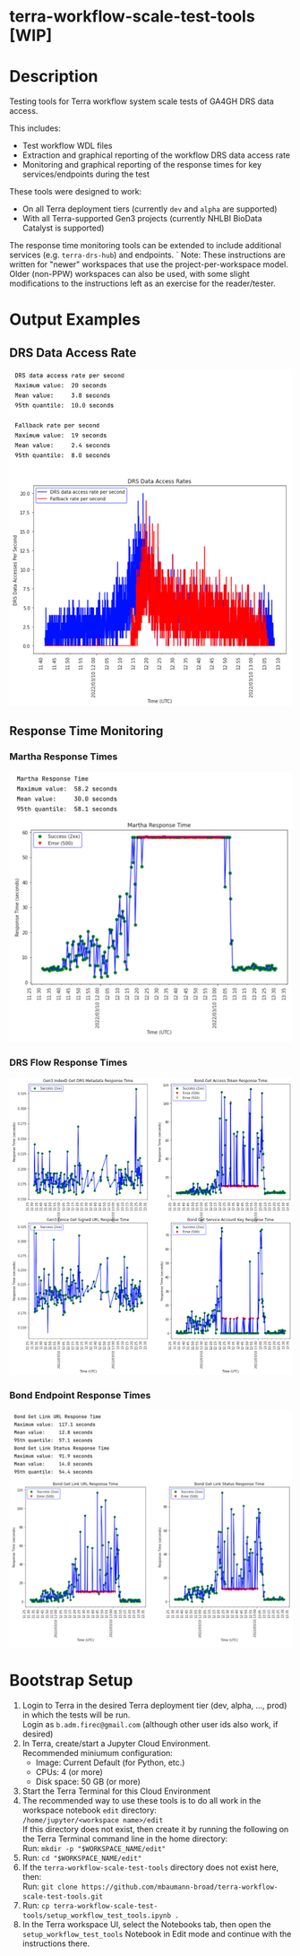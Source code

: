 # terra-workflow-scale-test-tools [WIP]


# Description
Testing tools for Terra workflow system scale tests of GA4GH DRS data access.

This includes:
* Test workflow WDL files
* Extraction and graphical reporting of the workflow DRS data access rate
* Monitoring and graphical reporting of the response times for key services/endpoints during the test 

These tools were designed to work:   
* On all Terra deployment tiers (currently `dev` and `alpha` are supported)  
* With all Terra-supported Gen3 projects (currently NHLBI BioData Catalyst is supported)  

The response time monitoring tools can be extended to include additional services (e.g. `terra-drs-hub`) and endpoints.
`
Note: These instructions are written for "newer" workspaces that use the project-per-workspace model.
Older (non-PPW) workspaces can also be used, with some slight modifications to the instructions left as an exercise for the reader/tester.

# Output Examples

## DRS Data Access Rate
![DRS Data Access Rate](doc/images/example_graphs/example_drs_data_access_rate_graph.png)
## Response Time Monitoring

### Martha Response Times
![Martha Response Times](doc/images/example_graphs/example_martha_response_times_graph.png)

### DRS Flow Response Times
![DRS Flow Response Times](doc/images/example_graphs/example_drs_flow_response_times_graph.png)

### Bond Endpoint Response Times
![Bond Endpoint Response Times](doc/images/example_graphs/example_bond_endpoint_response_times_graph.png)


# Bootstrap Setup
1. Login to Terra in the desired Terra deployment tier (dev, alpha, ..., prod) in which the tests will be run.  
   Login as `b.adm.firec@gmail.com` (although other user ids also work, if desired)
2. In Terra, create/start a Jupyter Cloud Environment.  
   Recommended miniumum configuration:
   * Image: Current Default (for Python, etc.)
   * CPUs: 4 (or more)
   * Disk space: 50 GB (or more)
3. Start the Terra Terminal for this Cloud Environment
4. The recommended way to use these tools is to do all work in the workspace notebook `edit` directory:    
    `/home/jupyter/<workspace name>/edit`  
If this directory does not exist, then create it by running the following on the Terra Terminal command line in the home directory:  
    Run: `mkdir -p "$WORKSPACE_NAME/edit"`
5. Run: `cd "$WORKSPACE_NAME/edit"`
6. If the `terra-workflow-scale-test-tools` directory does not exist here, then:  
    Run: `git clone https://github.com/mbaumann-broad/terra-workflow-scale-test-tools.git`
7. Run: `cp terra-workflow-scale-test-tools/setup_workflow_test_tools.ipynb .`
8. In the Terra workspace UI, select the Notebooks tab, then open the `setup_workflow_test_tools` Notebook in Edit mode and continue with the instructions there.
